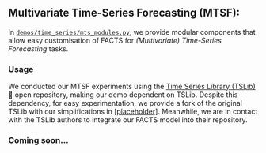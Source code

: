 ## Multivariate Time-Series Forecasting (MTSF):  
In [`demos/time_series/mts_modules.py`](./mts_modules.py), we provide modular components that allow easy customisation of FACTS for *(Multivariate) Time-Series Forecasting* tasks. 


### Usage
We conducted our MTSF experiments using the [Time Series Library (TSLib)](https://github.com/thuml/Time-Series-Library.git):vulcan_salute: open repository, making our demo dependent on TSLib. Despite this dependency, for easy experimentation, we provide a fork of the original TSLib with our simplifications in [\[placeholder\]](#coming-soon). Meanwhile, we are in contact with the TSLib authors to integrate our FACTS model into their repository. 


### Coming soon...